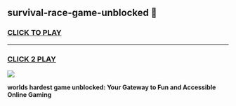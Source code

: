 
## survival-race-game-unblocked 👋
<h3>
<a href="https://premium.freeplayer.one?title=survival-race-game-unblocked&ref=14F">CLICK TO PLAY</a></h3>
<hr>

<h3>
<a href="https://premium.freeplayer.one?title=survival-race-game-unblocked&ref=14F">CLICK 2 PLAY</a>
  
</h3>

<a href="https://premium.freeplayer.one?title=survival-race-game-unblocked&ref=12F/"><img src="https://clearcache.store/games.png"></a>


**worlds hardest game unblocked: Your Gateway to Fun and Accessible Online Gaming**
